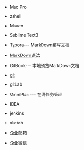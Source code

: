 + Mac Pro

+ zshell

+ Maven

+ Sublime Text3

+ Typora--- MarkDown编写文档

+ [MarkDown语法](https://www.jianshu.com/p/191d1e21f7ed)

+ GitBook--- 本地预览MarkDown文档

+ [git](../git/git_command.md)

+ gitLab

+ OmniPlan --- 在线任务管理

+ IDEA

+ jenkins

+ sketch

+ 企业邮箱

+ 企业微信




